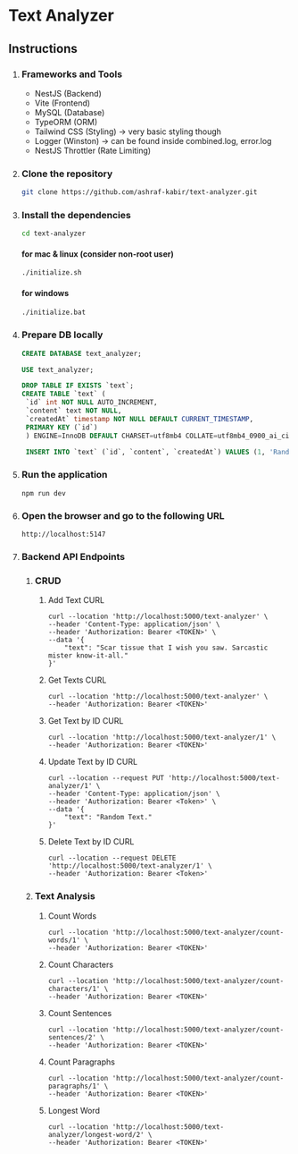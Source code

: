 # Text Analyzer

## Instructions

1. ### Frameworks and Tools
   - NestJS (Backend)
   - Vite (Frontend)
   - MySQL (Database)
   - TypeORM (ORM)
   - Tailwind CSS (Styling) -> very basic styling though
   - Logger (Winston) -> can be found inside combined.log, error.log
   - NestJS Throttler (Rate Limiting)
2. ### Clone the repository
   ```bash
   git clone https://github.com/ashraf-kabir/text-analyzer.git
   ```
3. ### Install the dependencies
   ```bash
   cd text-analyzer
   ```
   #### for mac & linux (consider non-root user)
   ```bash
   ./initialize.sh
   ```
   #### for windows
   ```bash
   ./initialize.bat
   ```
4. ### Prepare DB locally

   ```sql
   CREATE DATABASE text_analyzer;

   USE text_analyzer;

   DROP TABLE IF EXISTS `text`;
   CREATE TABLE `text` (
    `id` int NOT NULL AUTO_INCREMENT,
    `content` text NOT NULL,
    `createdAt` timestamp NOT NULL DEFAULT CURRENT_TIMESTAMP,
    PRIMARY KEY (`id`)
    ) ENGINE=InnoDB DEFAULT CHARSET=utf8mb4 COLLATE=utf8mb4_0900_ai_ci;

    INSERT INTO `text` (`id`, `content`, `createdAt`) VALUES (1, 'Random Text. Test Hello Dhaka.\nTest 123', '2024-09-28 01:27:04'), (2, 'Scar tissue that I wish you saw. Sarcastic mister know-it-all.', '2024-09-28 09:12:51'), (3, 'New text', '2024-09-28 11:17:28'), (4, 'Random evening', '2024-09-28 14:44:39');
   ```

5. ### Run the application
   ```
   npm run dev
   ```
6. ### Open the browser and go to the following URL
   ```
   http://localhost:5147
   ```
7. ### Backend API Endpoints

   1. ### CRUD

      1. Add Text CURL

         ```
         curl --location 'http://localhost:5000/text-analyzer' \
         --header 'Content-Type: application/json' \
         --header 'Authorization: Bearer <TOKEN>' \
         --data '{
             "text": "Scar tissue that I wish you saw. Sarcastic mister know-it-all."
         }'
         ```

      2. Get Texts CURL

         ```
         curl --location 'http://localhost:5000/text-analyzer' \
         --header 'Authorization: Bearer <TOKEN>'
         ```

      3. Get Text by ID CURL
         ```
         curl --location 'http://localhost:5000/text-analyzer/1' \
         --header 'Authorization: Bearer <TOKEN>'
         ```
      4. Update Text by ID CURL
         ```
         curl --location --request PUT 'http://localhost:5000/text-analyzer/1' \
         --header 'Content-Type: application/json' \
         --header 'Authorization: Bearer <Token>' \
         --data '{
             "text": "Random Text."
         }'
         ```
      5. Delete Text by ID CURL
         ```
         curl --location --request DELETE 'http://localhost:5000/text-analyzer/1' \
         --header 'Authorization: Bearer <Token>'
         ```

   2. ### Text Analysis
      1. Count Words
         ```
         curl --location 'http://localhost:5000/text-analyzer/count-words/1' \
         --header 'Authorization: Bearer <TOKEN>'
         ```
      2. Count Characters
         ```
         curl --location 'http://localhost:5000/text-analyzer/count-characters/1' \
         --header 'Authorization: Bearer <TOKEN>'
         ```
      3. Count Sentences
         ```
         curl --location 'http://localhost:5000/text-analyzer/count-sentences/2' \
         --header 'Authorization: Bearer <TOKEN>'
         ```
      4. Count Paragraphs
         ```
         curl --location 'http://localhost:5000/text-analyzer/count-paragraphs/1' \
         --header 'Authorization: Bearer <TOKEN>'
         ```
      5. Longest Word
         ```
         curl --location 'http://localhost:5000/text-analyzer/longest-word/2' \
         --header 'Authorization: Bearer <TOKEN>'
         ```

